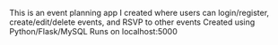 This is an event planning app I created where users can login/register, create/edit/delete events, and RSVP to other events
Created using Python/Flask/MySQL
Runs on localhost:5000
